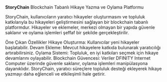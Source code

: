 **StoryChain**
Blockchain Tabanlı Hikaye Yazma ve Oylama Platformu

StoryChain, kullanıcıların yaratıcı hikayeler oluşturmasını ve topluluk katkılarıyla bu hikayeleri geliştirmesini sağlayan bir blockchain tabanlı platformdur. Hikayeler ve eklemeler, merkezi olmayan bir yapıda güvenle saklanır ve oylama işlemleri şeffaf bir şekilde gerçekleştirilir.

Öne Çıkan Özellikler
Hikaye Oluşturma: Kullanıcılar yeni hikayeler başlatabilir.
Devam Ekleme: Mevcut hikayelere katkıda bulunarak yaratıcılığı artırabilirsiniz.
Oylama Sistemi: Topluluk, en iyi katkıları seçmek için hikaye devamlarını oylayabilir.
Blockchain Güvencesi: Veriler DFINITY Internet Computer üzerinde güvenle saklanır, oylama işlemleri manipülasyona dayanıklıdır.
StoryChain, yaratıcı süreçlere topluluk desteği ekleyerek hikaye yazmayı daha eğlenceli ve etkileşimli hale getirir.

